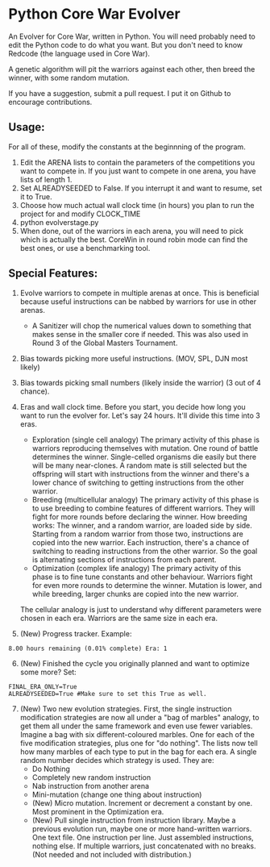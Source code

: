 # Python Core War Evolver

An Evolver for Core War, written in Python. You will need probably need to edit the Python code to do what you want. But you don't need to know Redcode (the language used in Core War).

A genetic algorithm will pit the warriors against each other, then breed the winner, with some random mutation.

If you have a suggestion, submit a pull request. I put it on Github to encourage contributions.

## Usage:

For all of these, modify the constants at the beginnning of the program.

1. Edit the ARENA lists to contain the parameters of the competitions you want to compete in. If you just want to compete in one arena, you have lists of length 1.
2. Set ALREADYSEEDED to False. If you interrupt it and want to resume, set it to True.
3. Choose how much actual wall clock time (in hours) you plan to run the project for and modify CLOCK_TIME
4. python evolverstage.py
5. When done, out of the warriors in each arena, you will need to pick which is actually the best. CoreWin in round robin mode can find the best ones, or use a benchmarking tool.

## Special Features:

1. Evolve warriors to compete in multiple arenas at once. This is beneficial because useful instructions can be nabbed by warriors for use in other arenas.
	- A Sanitizer will chop the numerical values down to something that makes sense in the smaller core if needed. This was also used in Round 3 of the Global Masters Tournament.
2. Bias towards picking more useful instructions. (MOV, SPL, DJN most likely)
3. Bias towards picking small numbers (likely inside the warrior) (3 out of 4 chance).
4. Eras and wall clock time. Before you start, you decide how long you want to run the evolver for. Let's say 24 hours. It'll divide this time into 3 eras.
	- Exploration (single cell analogy)
		The primary activity of this phase is warriors reproducing themselves with mutation. One round of battle determines the winner. Single-celled organisms die easily but there will be many near-clones. A random mate is still selected but the offspring will start with instructions from the winner and there's a lower chance of switching to getting instructions from the other warrior.
	- Breeding (multicellular analogy)
		The primary activity of this phase is to use breeding to combine features of different warriors. They will fight for more rounds before declaring the winner. How breeding works: The winner, and a random warrior, are loaded side by side. Starting from a random warrior from those two, instructions are copied into the new warrior. Each instruction, there's a chance of switching to reading instructions from the other warrior. So the goal is alternating sections of instructions from each parent.
	- Optimization (complex life analogy)
		The primary activity of this phase is to fine tune constants and other behaviour. Warriors fight for even more rounds to determine the winner. Mutation is lower, and while breeding, larger chunks are copied into the new warrior.

	The cellular analogy is just to understand why different parameters were chosen in each era. Warriors are the same size in each era.
5. (New) Progress tracker. Example:
```
8.00 hours remaining (0.01% complete) Era: 1
```
6. (New) Finished the cycle you originally planned and want to optimize some more? Set:
```
FINAL_ERA_ONLY=True
ALREADYSEEDED=True #Make sure to set this True as well.
```

7. (New) Two new evolution strategies.
    First, the single instruction modification strategies are now all under a "bag of marbles" analogy, to get them all under the same framework and even use fewer variables. Imagine a bag with six different-coloured marbles. One for each of the five modification strategies, plus one for "do nothing". The lists now tell how many marbles of each type to put in the bag for each era. A single random number decides which strategy is used. They are:
	- Do Nothing
	- Completely new random instruction
	- Nab instruction from another arena
	- Mini-mutation (change one thing about instruction)
	- (New) Micro mutation. Increment or decrement a constant by one. Most prominent in the Optimization era.
	- (New) Pull single instruction from instruction library. Maybe a previous evolution run, maybe one or more hand-written warriors. One text file. One instruction per line. Just assembled instructions, nothing else. If multiple warriors, just concatenated with no breaks. (Not needed and not included with distribution.)